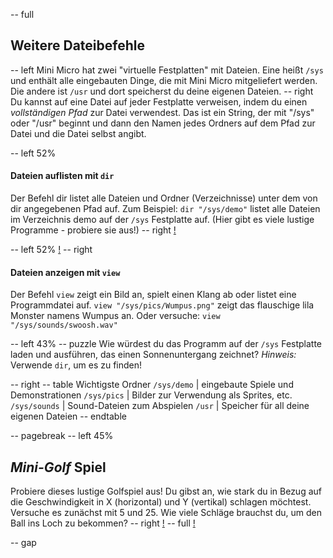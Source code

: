-- full
## Weitere Dateibefehle
-- left
Mini Micro hat zwei "virtuelle Festplatten" mit Dateien. Eine heißt `/sys` und enthält alle eingebauten Dinge, die mit Mini Micro mitgeliefert werden. Die andere ist `/usr` und dort speicherst du deine eigenen Dateien.
-- right
Du kannst auf eine Datei auf jeder Festplatte verweisen, indem du einen *vollständigen Pfad* zur Datei verwendest. Das ist ein String, der mit "/sys" oder "/usr" beginnt und dann den Namen jedes Ordners auf dem Pfad zur Datei und die Datei selbst angibt.

-- left 52%
#### Dateien auflisten mit `dir`
Der Befehl dir listet alle Dateien und Ordner (Verzeichnisse) unter dem von dir angegebenen Pfad auf. Zum Beispiel:
`dir "/sys/demo"`
listet alle Dateien im Verzeichnis demo auf der `/sys` Festplatte auf. (Hier gibt es viele lustige Programme - probiere sie aus!)
-- right
[!](p26-sysDemoScreen.png)

-- left 52%
[!](p26-wumpusScreen.png)
-- right
#### Dateien anzeigen mit `view`
Der Befehl `view` zeigt ein Bild an, spielt einen Klang ab oder listet eine Programmdatei auf.
`view "/sys/pics/Wumpus.png"`
zeigt das flauschige lila Monster namens Wumpus an. Oder versuche:
`view "/sys/sounds/swoosh.wav"`

-- left 43%
-- puzzle
Wie würdest du das Programm auf der `/sys` Festplatte laden und ausführen, das einen Sonnenuntergang zeichnet? *Hinweis:* Verwende `dir`, um es zu finden!

-- right
-- table
Wichtigste Ordner
`/sys/demo` | eingebaute Spiele und Demonstrationen
`/sys/pics` | Bilder zur Verwendung als Sprites, etc.
`/sys/sounds` | Sound-Dateien zum Abspielen
`/usr` | Speicher für all deine eigenen Dateien
-- endtable

-- pagebreak
-- left 45%
## _Mini-Golf_ Spiel
Probiere dieses lustige Golfspiel aus! Du gibst an, wie stark du in Bezug auf die Geschwindigkeit in X (horizontal) und Y (vertikal) schlagen möchtest. Versuche es zunächst mit 5 und 25. Wie viele Schläge brauchst du, um den Ball ins Loch zu bekommen?
-- right
[!](p26-golfBot.png)
-- full
[!](p26-listing1.png)

-- gap
